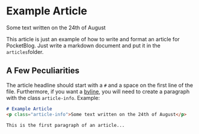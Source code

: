 # Example Article
<p class="article-info">Some text written on the 24th of August</p>

This article is just an example of how to write and format an article for PocketBlog. Just write a markdown document and put it in the `articles`folder.

## A Few Peculiarities

The article headline should start with a `#` and a space on the first line of the file. Furthermore, if you want a [byline](https://en.wikipedia.org/wiki/Byline), you will need to create a paragraph with the class `article-info`. Example:

```markdown
# Example Article
<p class="article-info">Some text written on the 24th of August</p>

This is the first paragraph of an article...
```